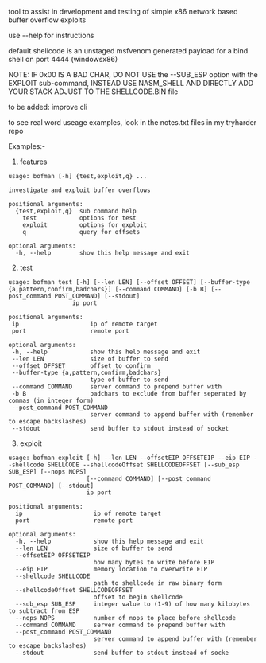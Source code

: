 tool to assist in development and testing of simple x86 network based buffer overflow exploits

use --help for instructions

default shellcode is an unstaged msfvenom generated payload for a bind shell on port 4444 (windowsx86)

NOTE: IF 0x00 IS A BAD CHAR, DO NOT USE the --SUB_ESP option with the EXPLOIT sub-command, INSTEAD USE NASM_SHELL AND DIRECTLY ADD YOUR STACK ADJUST TO THE SHELLCODE.BIN file

to be added: improve cli

to see real word useage examples, look in the notes.txt files in my tryharder repo


Examples:-

1) features
```
usage: bofman [-h] {test,exploit,q} ...

investigate and exploit buffer overflows

positional arguments:
  {test,exploit,q}  sub command help
    test            options for test
    exploit         options for exploit
    q               query for offsets

optional arguments:
  -h, --help        show this help message and exit
  ```
  
 2) test
 ```
 usage: bofman test [-h] [--len LEN] [--offset OFFSET] [--buffer-type {a,pattern,confirm,badchars}] [--command COMMAND] [-b B] [--post_command POST_COMMAND] [--stdout]      
                   ip port                                                                                                                                                  
                                                                                                                                                                            
positional arguments:                                                                                                                                                       
  ip                    ip of remote target                                                                                                                                 
  port                  remote port                                                                                                                                         

optional arguments:
  -h, --help            show this help message and exit
  --len LEN             size of buffer to send
  --offset OFFSET       offset to confirm
  --buffer-type {a,pattern,confirm,badchars}
                        type of buffer to send
  --command COMMAND     server command to prepend buffer with
  -b B                  badchars to exclude from buffer seperated by commas (in integer form)
  --post_command POST_COMMAND
                        server command to append buffer with (remember to escape backslashes)
  --stdout              send buffer to stdout instead of socket
```

3) exploit
```
usage: bofman exploit [-h] --len LEN --offsetEIP OFFSETEIP --eip EIP --shellcode SHELLCODE --shellcodeOffset SHELLCODEOFFSET [--sub_esp SUB_ESP] [--nops NOPS]
                      [--command COMMAND] [--post_command POST_COMMAND] [--stdout]
                      ip port

positional arguments:
  ip                    ip of remote target
  port                  remote port

optional arguments:
  -h, --help            show this help message and exit
  --len LEN             size of buffer to send
  --offsetEIP OFFSETEIP
                        how many bytes to write before EIP
  --eip EIP             memory location to overwrite EIP
  --shellcode SHELLCODE
                        path to shellcode in raw binary form
  --shellcodeOffset SHELLCODEOFFSET
                        offset to begin shellcode
  --sub_esp SUB_ESP     integer value to (1-9) of how many kilobytes to subtract from ESP
  --nops NOPS           number of nops to place before shellcode
  --command COMMAND     server command to prepend buffer with
  --post_command POST_COMMAND
                        server command to append buffer with (remember to escape backslashes)
  --stdout              send buffer to stdout instead of socke
  ```
  
  
